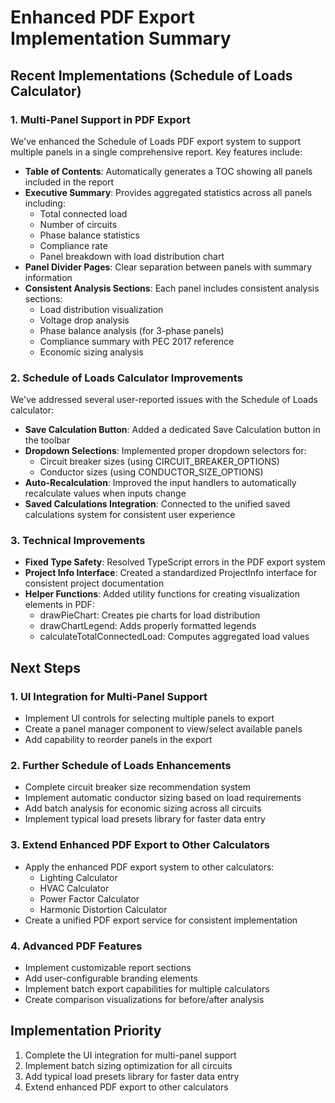 # Enhanced PDF Export Implementation Summary

## Recent Implementations (Schedule of Loads Calculator)

### 1. Multi-Panel Support in PDF Export
We've enhanced the Schedule of Loads PDF export system to support multiple panels in a single comprehensive report. Key features include:

- **Table of Contents**: Automatically generates a TOC showing all panels included in the report
- **Executive Summary**: Provides aggregated statistics across all panels including:
  - Total connected load
  - Number of circuits
  - Phase balance statistics
  - Compliance rate
  - Panel breakdown with load distribution chart
- **Panel Divider Pages**: Clear separation between panels with summary information
- **Consistent Analysis Sections**: Each panel includes consistent analysis sections:
  - Load distribution visualization
  - Voltage drop analysis
  - Phase balance analysis (for 3-phase panels)
  - Compliance summary with PEC 2017 reference
  - Economic sizing analysis

### 2. Schedule of Loads Calculator Improvements
We've addressed several user-reported issues with the Schedule of Loads calculator:

- **Save Calculation Button**: Added a dedicated Save Calculation button in the toolbar
- **Dropdown Selections**: Implemented proper dropdown selectors for:
  - Circuit breaker sizes (using CIRCUIT_BREAKER_OPTIONS)
  - Conductor sizes (using CONDUCTOR_SIZE_OPTIONS)
- **Auto-Recalculation**: Improved the input handlers to automatically recalculate values when inputs change
- **Saved Calculations Integration**: Connected to the unified saved calculations system for consistent user experience

### 3. Technical Improvements
- **Fixed Type Safety**: Resolved TypeScript errors in the PDF export system
- **Project Info Interface**: Created a standardized ProjectInfo interface for consistent project documentation
- **Helper Functions**: Added utility functions for creating visualization elements in PDF:
  - drawPieChart: Creates pie charts for load distribution
  - drawChartLegend: Adds properly formatted legends
  - calculateTotalConnectedLoad: Computes aggregated load values

## Next Steps

### 1. UI Integration for Multi-Panel Support
- Implement UI controls for selecting multiple panels to export
- Create a panel manager component to view/select available panels
- Add capability to reorder panels in the export

### 2. Further Schedule of Loads Enhancements
- Complete circuit breaker size recommendation system
- Implement automatic conductor sizing based on load requirements
- Add batch analysis for economic sizing across all circuits
- Implement typical load presets library for faster data entry

### 3. Extend Enhanced PDF Export to Other Calculators
- Apply the enhanced PDF export system to other calculators:
  - Lighting Calculator
  - HVAC Calculator
  - Power Factor Calculator
  - Harmonic Distortion Calculator
- Create a unified PDF export service for consistent implementation

### 4. Advanced PDF Features
- Implement customizable report sections
- Add user-configurable branding elements
- Implement batch export capabilities for multiple calculators
- Create comparison visualizations for before/after analysis

## Implementation Priority
1. Complete the UI integration for multi-panel support
2. Implement batch sizing optimization for all circuits
3. Add typical load presets library for faster data entry
4. Extend enhanced PDF export to other calculators 